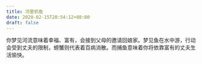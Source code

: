 ```yaml
---
title: 河里抓鱼
date: 2020-02-15T20:54:12+08:00
draft: false
---
```


你梦见河流意味着幸福、富有，会接到父母的邀请回娘家。梦见鱼在水中游，行动会受到丈夫的限制，螃蟹则代表着百病消散。而捕鱼意味着你将依靠富有的丈夫生活愉快。